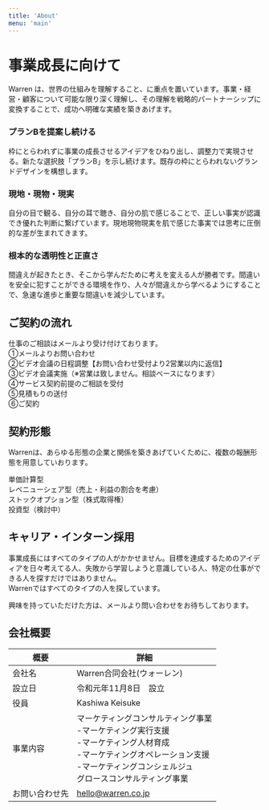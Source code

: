 ```yaml
---
title: 'About'
menu: 'main'
---
```


# 事業成長に向けて
Warren は、世界の仕組みを理解すること、に重点を置いています。事業・経営・顧客について可能な限り深く理解し、その理解を戦略的パートナーシップに変換することで、成功へ明確な実績を築きあげます。


### プランBを提案し続ける
枠にとらわれずに事業の成長させるアイデアをひねり出し、調整力で実現させる。新たな選択肢「プランB」を示し続けます。既存の枠にとらわれないグランドデザインを構想します。

### 現地・現物・現実
自分の目で観る、自分の耳で聴き、自分の肌で感じることで、正しい事実が認識でき優れた判断に繋げています。現地現物現実を肌で感じた事実では思考に圧倒的な差が生まれてきます。

### 根本的な透明性と正直さ
間違えが起きたとき、そこから学んだために考えを変える人が勝者です。間違いを安全に犯すことができる環境を作り、人々が間違えから学べるようにすることで、急速な進歩と重要な間違いを減少しています。



## ご契約の流れ
仕事のご相談はメールより受け付けております。<br>
①メールよりお問い合わせ<br>
②ビデオ会議の日程調整【お問い合わせ受付より2営業以内に返信】<br>
③ビデオ会議実施（※営業は致しません。相談ベースになります）<br>
④サービス契約前提のご相談を受付<br>
⑤見積もりの送付<br>
⑥ご契約


## 契約形態
Warrenは、あらゆる形態の企業と関係を築きあげていくために、複数の報酬形態を用意していおります。

単価計算型<br>
レベニューシェア型（売上・利益の割合を考慮）<br>
ストックオプション型（株式取得権）<br>
投資型（検討中）

## キャリア・インターン採用
事業成長にはすべてのタイプの人がかかせません。目標を達成するためのアイディアを日々考えてる人、失敗から学習しようと意識している人、特定の仕事ができる人を探すだけではありません。<br>Warrenではすべてのタイプの人を探しています。

興味を持っていただけた方は、メールより問い合わせをお待ちしております。


## 会社概要
| 概要           | 詳細 |
| ---------     | --------------- |
| 会社名         | Warren合同会社(ウォーレン) |
| 設立日         |  令和元年11月8日　設立 |
| 役員           | Kashiwa Keisuke |
| 事業内容       | マーケティングコンサルティング事業<br>-マーケティング実行支援<br>-マーケティング人材育成<br>-マーケティングオペレーション支援<br>-マーケティングコンシェルジュ<br>グロースコンサルティング事業|
| お問い合わせ先  | hello@warren.co.jp  |  
